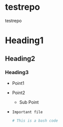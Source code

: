 # testrepo
testrepo

# Heading1

## Heading2

### Heading3

* Point1
* Point2
    * Sub Point
 
* `Important file`
  ```bash
  # This is a bash code
  ```
